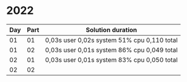 # 2022

| Day | Part | Solution duration                              |
|-----|------|------------------------------------------------|
| 01  | 01   | 0,03s user 0,02s system 51% cpu 0,110 total    |
| 01  | 02   | 0,03s user 0,01s system 86% cpu 0,049 total    |
| 02  | 01   | 0,03s user 0,01s system 83% cpu 0,050 total    |
| 02  | 02   |     |